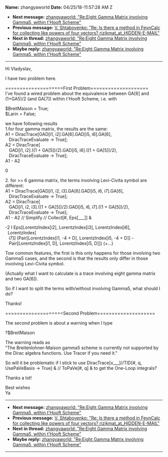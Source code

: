 **Name:** zhangyaworld
**Date:** 04/25/18-11:57:28 AM Z

  - **Next message:** [zhangyaworld: "Re:Eight Gamma Matrix involving
    Gamma5, within t'Hooft Scheme"](1407.html)
  - **Previous message:** [V. Shtabovenko: "Re: Is there a method in
    FeynCalc for collecting like powers of four vectors?
    rizikmat_at_HIDDEN-E-MAIL"](1405.html)
  - **Next in thread:** [zhangyaworld: "Re:Eight Gamma Matrix involving
    Gamma5, within t'Hooft Scheme"](1407.html)
  - **Maybe reply:** [zhangyaworld: "Re:Eight Gamma Matrix involving
    Gamma5, within t'Hooft Scheme"](1407.html)

-----

Hi Vladyslav,  

I have two problem here.  

\====================First Problem====================  
I've found a wired problem about the equivalence between GA[6]
and (1+GA5)/2 (and GA[7]) within t'Hooft Scheme, i.e. with  

$BreitMaison = True;  
$Larin = False;  

we have following results  
1.for four gamma matrix, the results are the same:  
A1 = DiracTrace[GAD[i1, i2].GA[6].GAD[i5,
i6].GA[6],  
   DiracTraceEvaluate -\> True];  
A2 = DiracTrace[  
   GAD[i1, i2].((1 + GA[5])/2).GAD[i5, i6].((1 +
GA[5])/2),  
   DiracTraceEvaluate -\> True];  
A1 - A2  

0  

2\. for \>= 6 gamma matrix, the terms involving Levi-Civita symbol are
different:  
A1 = DiracTrace[GAD[i1, i2, i3].GA[6].GAD[i5,
i6, i7].GA[6],  
   DiracTraceEvaluate -\> True];  
A2 = DiracTrace[  
   GAD[i1, i2, i3].((1 + GA[5])/2).GAD[i5, i6,
i7].((1 + GA[5])/2),  
   DiracTraceEvaluate -\> True];  
A1 - A2 // Simplify // Collect[\#, Eps[\_\_\_]] &  

\-2 I Eps[LorentzIndex[i2], LorentzIndex[i3],
LorentzIndex[i6],  
  LorentzIndex[  
   i7]] (Pair[LorentzIndex[i1, -4 + D],
LorentzIndex[i5, -4 + D]] -  
   Pair[LorentzIndex[i1, D], LorentzIndex[i5,
D]]) (+...)  

Tow common features, the first is this only happens for those involving
two Gamma5 cases, and the second is that the results only differ in
those involving Levi-Civita symbol.  

(Actually what I want to calculate is a trace involving eight gamma
matrix and two GA[6]).  

So if I want to split the terms with/without involving Gamma5, what
should I do?  

Thanks\!  

\====================Second Problem====================  

The second problem is about a warning when I type  

?$BreitMaison  

The warning reads as  
"The Breitenlohner-Maison gamma5 scheme is currently not supported by
the Dirac algebra functions. Use Tracer if you need it."  

So will it be problematic if I stick to use
DiracTrace[x\_\_\_]//TID[\#, q, UsePaVeBasis -\> True] &
// ToPaVe[\#, q] & to get the One-Loop integrals?  

Thanks a lot\!  

Best wishes  
Ya  

-----

  - **Next message:** [zhangyaworld: "Re:Eight Gamma Matrix involving
    Gamma5, within t'Hooft Scheme"](1407.html)
  - **Previous message:** [V. Shtabovenko: "Re: Is there a method in
    FeynCalc for collecting like powers of four vectors?
    rizikmat_at_HIDDEN-E-MAIL"](1405.html)
  - **Next in thread:** [zhangyaworld: "Re:Eight Gamma Matrix involving
    Gamma5, within t'Hooft Scheme"](1407.html)
  - **Maybe reply:** [zhangyaworld: "Re:Eight Gamma Matrix involving
    Gamma5, within t'Hooft Scheme"](1407.html)

-----

